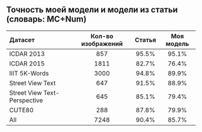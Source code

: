 ## Точность моей модели и модели из статьи (словарь: MC+Num)
| Датасет | Кол-во изображений | Статья | Моя модель |
| :--- | :---: | :---: | :---: |
| ICDAR 2013 | 857 | 95.5% | 95.1% |
| ICDAR 2015 | 1811 | 82.7% | 76.4% |
| IIIT 5K-Words | 3000 | 94.8% | 89.9% |
| Street View Text | 647 | 91.5% | 88.9% |
| Street View Text-Perspective | 645 | 85.1% | 79.4% |
| CUTE80 | 288 | 87.8% | 79.9% |
| All | 7248 | 90.4% | 85.7% |

